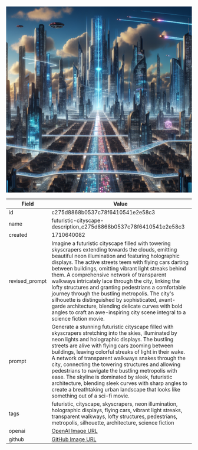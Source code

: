 

![data.name](./futuristic-cityscape-description_c275d8868b0537c78f6410541e2e58c3.jpg)

| Field          | Value                                                                                                                     |
|----------------|---------------------------------------------------------------------------------------------------------------------------|
| id             | c275d8868b0537c78f6410541e2e58c3                                                                                                             |
| name           | futuristic-cityscape-description_c275d8868b0537c78f6410541e2e58c3                                                                                                       |
| created        | 1710640082                                                                                                        |
| revised_prompt | Imagine a futuristic cityscape filled with towering skyscrapers extending towards the clouds, emitting beautiful neon illumination and featuring holographic displays. The active streets teem with flying cars darting between buildings, omitting vibrant light streaks behind them. A comprehensive network of transparent walkways intricately lace through the city, linking the lofty structures and granting pedestrians a comfortable journey through the bustling metropolis. The city's silhouette is distinguished by sophisticated, avant-garde architecture, blending delicate curves with bold angles to craft an awe-inspiring city scene integral to a science fiction movie.                                                                                                |
| prompt         | Generate a stunning futuristic cityscape filled with skyscrapers stretching into the skies, illuminated by neon lights and holographic displays. The bustling streets are alive with flying cars zooming between buildings, leaving colorful streaks of light in their wake. A network of transparent walkways snakes through the city, connecting the towering structures and allowing pedestrians to navigate the bustling metropolis with ease. The skyline is dominated by sleek, futuristic architecture, blending sleek curves with sharp angles to create a breathtaking urban landscape that looks like something out of a sci-fi movie.                                                                                                         |
| tags           | futuristic, cityscape, skyscrapers, neon illumination, holographic displays, flying cars, vibrant light streaks, transparent walkways, lofty structures, pedestrians, metropolis, silhouette, architecture, science fiction                                                                                              |
| openai         | [OpenAI Image URL](https://oaidalleapiprodscus.blob.core.windows.net/private/org-TZj0gKpq3CiXdXNznVOkBYav/user-t5KW5S6yYiCS0u4yDWasqnEP/img-jELRjWMvVhKxNcdh5au29DWm.png?st=2024-03-17T00%3A48%3A02Z&se=2024-03-17T02%3A48%3A02Z&sp=r&sv=2021-08-06&sr=b&rscd=inline&rsct=image/png&skoid=6aaadede-4fb3-4698-a8f6-684d7786b067&sktid=a48cca56-e6da-484e-a814-9c849652bcb3&skt=2024-03-16T22%3A03%3A58Z&ske=2024-03-17T22%3A03%3A58Z&sks=b&skv=2021-08-06&sig=rMK5SP3QrXHhyF/sZ7WXTP/qN2C7Qx9pYhM8DULtVf0%3D)                                                                                |
| github         | [GitHub Image URL](https://github.com/Caneta-Silva/cyber-tomorrow/blob/main/images/futuristic-cityscape-description_c275d8868b0537c78f6410541e2e58c3/futuristic-cityscape-description_c275d8868b0537c78f6410541e2e58c3.jpg)                                                                                |
